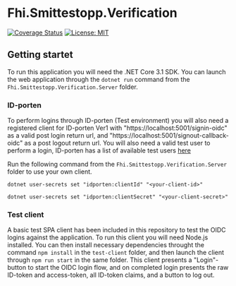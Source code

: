 # Fhi.Smittestopp.Verification
[![Coverage Status](https://coveralls.io/repos/github/folkehelseinstituttet/Fhi.Smittestopp.Verification/badge.svg?branch=main)](https://coveralls.io/github/folkehelseinstituttet/Fhi.Smittestopp.Verification?branch=main) [![License: MIT](https://img.shields.io/badge/License-MIT-brightgreen.svg)](LICENSE)

## Getting startet

To run this application you will need the .NET Core 3.1 SDK. You can launch the web application through the `dotnet run` command from the `Fhi.Smittestopp.Verification.Server` folder.

### ID-porten

To perform logins through ID-porten (Test environment) you will also need a registered client for ID-porten Ver1 with "https://localhost:5001/signin-oidc" as a valid post login return url, and "https://localhost:5001/signout-callback-oidc" as a post logout return url. You will also need a valid test user to perform a login, ID-porten has a list of available test users [here](https://difi.github.io/felleslosninger/idporten_testbrukere.html)

Run the following command from the `Fhi.Smittestopp.Verification.Server` folder to use your own client.

`dotnet user-secrets set "idporten:clientId" "<your-client-id>"`

`dotnet user-secrets set "idporten:clientSecret" "<your-client-secret>"`

### Test client

A basic test SPA client has been included in this repository to test the OIDC logins against the application. To run this client you will need Node.js installed. You can then install necessary dependencies throught the command `npm install` in the `test-client` folder, and then launch the client through `npm run start` in the same folder. This client presents a "Login"-button to start the OIDC login flow, and on completed login presents the raw ID-token and access-token, all ID-token claims, and a button to log out.
